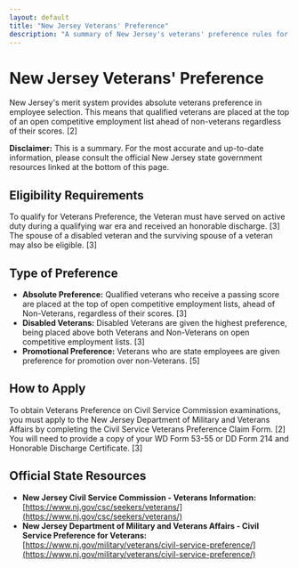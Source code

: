 ```yaml
---
layout: default
title: "New Jersey Veterans' Preference"
description: "A summary of New Jersey's veterans' preference rules for public employment."
---
```


# New Jersey Veterans' Preference

New Jersey's merit system provides absolute veterans preference in employee selection. This means that qualified veterans are placed at the top of an open competitive employment list ahead of non-veterans regardless of their scores. [2]

**Disclaimer:** This is a summary. For the most accurate and up-to-date information, please consult the official New Jersey state government resources linked at the bottom of this page.

## Eligibility Requirements

To qualify for Veterans Preference, the Veteran must have served on active duty during a qualifying war era and received an honorable discharge. [3] The spouse of a disabled veteran and the surviving spouse of a veteran may also be eligible. [3]

## Type of Preference

*   **Absolute Preference:** Qualified veterans who receive a passing score are placed at the top of open competitive employment lists, ahead of Non-Veterans, regardless of their scores. [3]
*   **Disabled Veterans:** Disabled Veterans are given the highest preference, being placed above both Veterans and Non-Veterans on open competitive employment lists. [3]
*   **Promotional Preference:** Veterans who are state employees are given preference for promotion over non-Veterans. [5]

## How to Apply

To obtain Veterans Preference on Civil Service Commission examinations, you must apply to the New Jersey Department of Military and Veterans Affairs by completing the Civil Service Veterans Preference Claim Form. [2] You will need to provide a copy of your WD Form 53-55 or DD Form 214 and Honorable Discharge Certificate. [3]

## Official State Resources

*   **New Jersey Civil Service Commission - Veterans Information:** [https://www.nj.gov/csc/seekers/veterans/](https://www.nj.gov/csc/seekers/veterans/)
*   **New Jersey Department of Military and Veterans Affairs - Civil Service Preference for Veterans:** [https://www.nj.gov/military/veterans/civil-service-preference/](https://www.nj.gov/military/veterans/civil-service-preference/)
